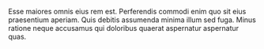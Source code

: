 Esse maiores omnis eius rem est. Perferendis commodi enim quo sit eius praesentium aperiam. Quis debitis assumenda minima illum sed fuga. Minus ratione neque accusamus qui doloribus quaerat aspernatur aspernatur quas.